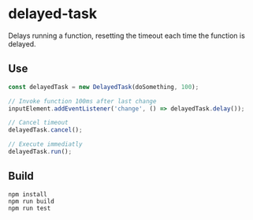 # delayed-task

Delays running a function, resetting the timeout each time the function is delayed.


## Use

```TypeScript
const delayedTask = new DelayedTask(doSomething, 100);

// Invoke function 100ms after last change
inputElement.addEventListener('change', () => delayedTask.delay());

// Cancel timeout
delayedTask.cancel();

// Execute immediatly
delayedTask.run();
```

## Build

```shell
npm install
npm run build
npm run test
```
